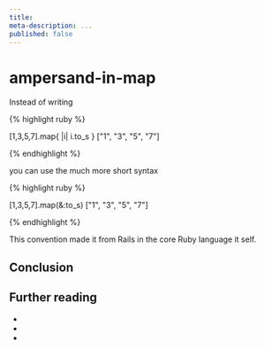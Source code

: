 ```yaml
---
title:
meta-description: ...
published: false
---
```

# ampersand-in-map
Instead of writing

{% highlight ruby %}

[1,3,5,7].map{ |i| i.to_s }
["1", "3", "5", "7"]

{% endhighlight %}

you can use the much more short syntax

{% highlight ruby %}

[1,3,5,7].map(&:to_s)
["1", "3", "5", "7"]

{% endhighlight %}

This convention made it from Rails in the core Ruby language it self.



## Conclusion

## Further reading

-
-
-


